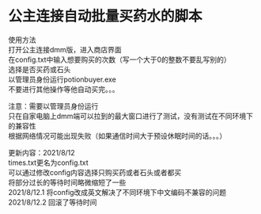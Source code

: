 <h1>公主连接自动批量买药水的脚本</h1>  

使用方法  
打开公主连接dmm版，进入商店界面  
在config.txt中输入想要购买的次数（写一个大于0的整数不要乱写别的）  
选择是否买药或石头  
以管理员身份运行potionbuyer.exe  
不要进行其他操作等他自动买完。。。  

注意：需要以管理员身份运行  
          只在自家电脑上dmm端可以拉到的最大窗口进行了测试，没有测试在不同环境下的兼容性  
          根据网络情况可能出现失败（如果通信时间大于预设休眠时间的话。。。）  

更新内容：2021/8/12  
	times.txt更名为config.txt  
	可以通过修改config内容选择只购买药或者石头或者都买  
	将部分过长的等待时间略微缩短了一些  
	2021/8/12.1
	将config改成英文解决了不同环境下中文编码不兼容的问题
	2021/8/12.2
	回滚了等待时间
